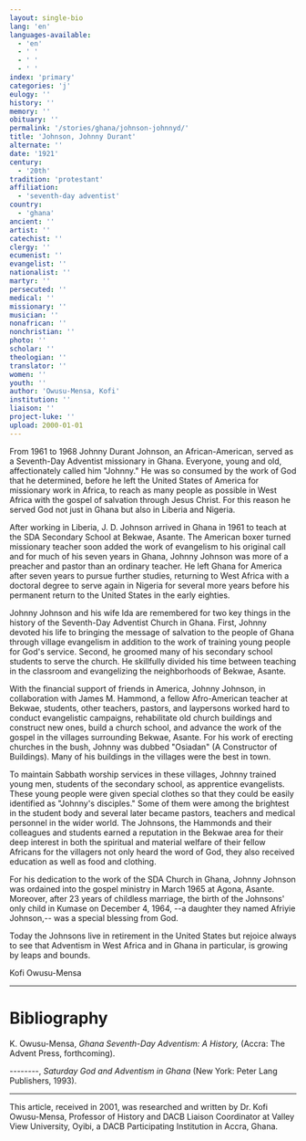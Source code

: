 ```yaml
---
layout: single-bio
lang: 'en'
languages-available:
  - 'en'
  - ' '
  - ' '
  - ' '
index: 'primary'
categories: 'j'
eulogy: ''
history: ''
memory: ''
obituary: ''
permalink: '/stories/ghana/johnson-johnnyd/'
title: 'Johnson, Johnny Durant'
alternate: ''
date: '1921'
century:
  - '20th'
tradition: 'protestant'
affiliation:
  - 'seventh-day adventist'
country:
  - 'ghana'
ancient: ''
artist: ''
catechist: ''
clergy: ''
ecumenist: ''
evangelist: ''
nationalist: ''
martyr: ''
persecuted: ''
medical: ''
missionary: ''
musician: ''
nonafrican: ''
nonchristian: ''
photo: ''
scholar: ''
theologian: ''
translator: ''
women: ''
youth: ''
author: 'Owusu-Mensa, Kofi'
institution: ''
liaison: ''
project-luke: ''
upload: 2000-01-01
---
```



From 1961 to 1968 Johnny Durant Johnson, an African-American, served as a Seventh-Day Adventist missionary in Ghana.  Everyone, young and old, affectionately called him "Johnny."  He was so consumed by the work of God that he determined, before he left the United States of America for missionary work in Africa, to reach as many people as possible in West Africa with the gospel of salvation through Jesus Christ.  For this reason he served God not just in Ghana but also in Liberia and Nigeria.

After working in Liberia, J. D. Johnson arrived in Ghana in 1961 to teach at the SDA Secondary School at Bekwae, Asante.  The American boxer turned missionary teacher soon added the work of evangelism to his original call and for much of his seven years in Ghana, Johnny Johnson was more of a preacher and pastor than an ordinary teacher.  He left Ghana for America after seven years to pursue further studies, returning to West Africa with a doctoral degree to serve again in Nigeria for several more years before his permanent return to the United States in the early eighties.

Johnny Johnson and his wife Ida are remembered for two key things in the history of the Seventh-Day Adventist Church in Ghana.  First, Johnny devoted his life to bringing the message of salvation to the people of Ghana through village evangelism in addition to the work of training young people for God's service.  Second, he groomed many of his secondary school students to serve the church.  He skillfully divided his time between teaching in the classroom and evangelizing the neighborhoods of Bekwae, Asante.

With the financial support of friends in America, Johnny Johnson, in collaboration with James M. Hammond, a fellow Afro-American teacher at Bekwae, students, other teachers, pastors, and laypersons worked hard to conduct evangelistic campaigns, rehabilitate old church buildings and construct new ones, build a church school, and advance the work of the gospel in the villages surrounding Bekwae, Asante.  For his work of erecting churches in the bush, Johnny was dubbed "Osiadan" (A Constructor of Buildings).  Many of his buildings in the villages were the best in town.

To maintain Sabbath worship services in these villages, Johnny trained young men, students of the secondary school, as apprentice evangelists.  These young people were given special clothes so that they could be easily identified as "Johnny's disciples."  Some of them were among the brightest in the student body and several later became pastors, teachers and medical personnel in the wider world.  The Johnsons, the Hammonds and their colleagues and students earned a reputation in the Bekwae area for their deep interest in both the spiritual and material welfare of their fellow Africans for the villagers not only heard the word of God, they also received education as well as food and clothing.

For his dedication to the work of the SDA Church in Ghana, Johnny Johnson was ordained into the gospel ministry in March 1965 at Agona, Asante.  Moreover, after 23 years of childless marriage, the birth of the Johnsons' only child in Kumase on December 4, 1964, --a daughter they named Afriyie Johnson,-- was a special blessing from God.

Today the Johnsons live in retirement in the United States but rejoice always to see that Adventism in West Africa and in Ghana in particular, is growing by leaps and bounds.

Kofi Owusu-Mensa

---

# Bibliography

K. Owusu-Mensa, *Ghana Seventh-Day Adventism: A History,*  (Accra: The Advent Press, forthcoming).

--------, *Saturday God and Adventism in Ghana* (New York: Peter Lang Publishers, 1993).

---

This article, received in 2001, was researched and written by Dr. Kofi Owusu-Mensa, Professor of History and DACB Liaison Coordinator at Valley View University, Oyibi, a DACB Participating Institution in Accra, Ghana.